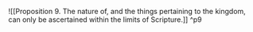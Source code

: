 ![[Proposition 9. The nature of, and the things pertaining to the kingdom, can only be ascertained within the limits of Scripture.]] ^p9